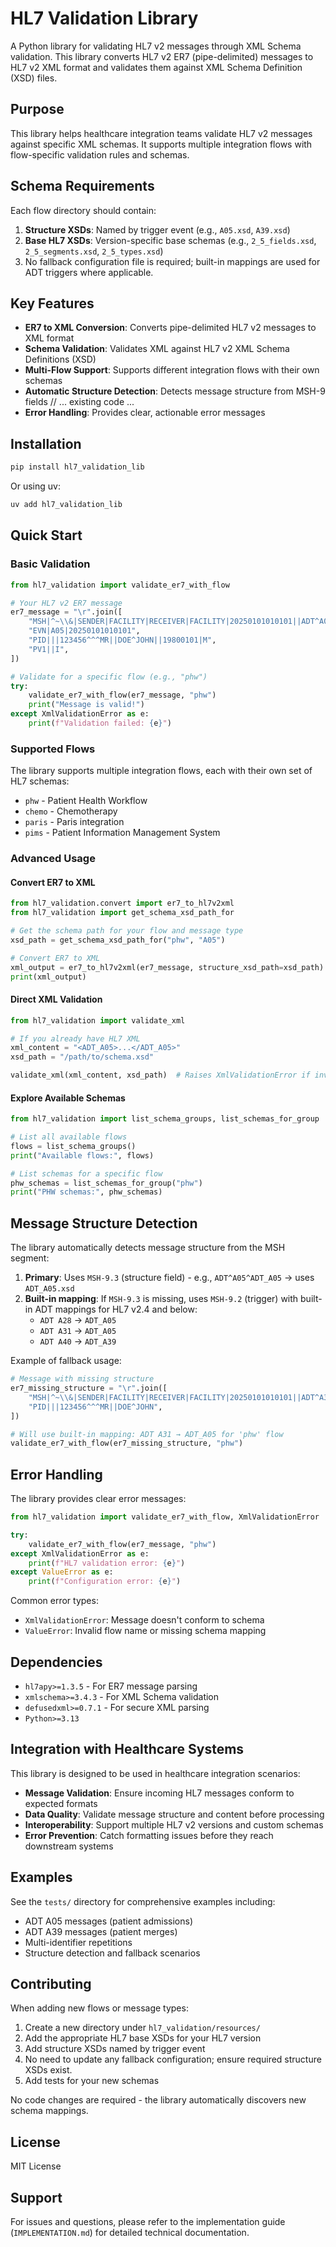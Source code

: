 # HL7 Validation Library

A Python library for validating HL7 v2 messages through XML Schema validation. This library converts HL7 v2 ER7 (pipe-delimited) messages to HL7 v2 XML format and validates them against XML Schema Definition (XSD) files.

## Purpose

This library helps healthcare integration teams validate HL7 v2 messages against specific XML schemas. It supports multiple integration flows with flow-specific validation rules and schemas.

## Schema Requirements

Each flow directory should contain:

1. **Structure XSDs**: Named by trigger event (e.g., `A05.xsd`, `A39.xsd`)
2. **Base HL7 XSDs**: Version-specific base schemas (e.g., `2_5_fields.xsd`, `2_5_segments.xsd`, `2_5_types.xsd`)
3. No fallback configuration file is required; built-in mappings are used for ADT triggers where applicable.

## Key Features

- **ER7 to XML Conversion**: Converts pipe-delimited HL7 v2 messages to XML format
- **Schema Validation**: Validates XML against HL7 v2 XML Schema Definitions (XSD)
- **Multi-Flow Support**: Supports different integration flows with their own schemas
- **Automatic Structure Detection**: Detects message structure from MSH-9 fields
// ... existing code ...
- **Error Handling**: Provides clear, actionable error messages

## Installation

```bash
pip install hl7_validation_lib
```

Or using uv:
```bash
uv add hl7_validation_lib
```

## Quick Start

### Basic Validation

```python
from hl7_validation import validate_er7_with_flow

# Your HL7 v2 ER7 message
er7_message = "\r".join([
    "MSH|^~\\&|SENDER|FACILITY|RECEIVER|FACILITY|20250101010101||ADT^A05^ADT_A05|MSG123|P|2.5",
    "EVN|A05|20250101010101",
    "PID|||123456^^^MR||DOE^JOHN||19800101|M",
    "PV1||I",
])

# Validate for a specific flow (e.g., "phw")
try:
    validate_er7_with_flow(er7_message, "phw")
    print("Message is valid!")
except XmlValidationError as e:
    print(f"Validation failed: {e}")
```

### Supported Flows

The library supports multiple integration flows, each with their own set of HL7 schemas:

- `phw` - Patient Health Workflow
- `chemo` - Chemotherapy
- `paris` - Paris integration
- `pims` - Patient Information Management System

### Advanced Usage

#### Convert ER7 to XML

```python
from hl7_validation.convert import er7_to_hl7v2xml
from hl7_validation import get_schema_xsd_path_for

# Get the schema path for your flow and message type
xsd_path = get_schema_xsd_path_for("phw", "A05")

# Convert ER7 to XML
xml_output = er7_to_hl7v2xml(er7_message, structure_xsd_path=xsd_path)
print(xml_output)
```

#### Direct XML Validation

```python
from hl7_validation import validate_xml

# If you already have HL7 XML
xml_content = "<ADT_A05>...</ADT_A05>"
xsd_path = "/path/to/schema.xsd"

validate_xml(xml_content, xsd_path)  # Raises XmlValidationError if invalid
```

#### Explore Available Schemas

```python
from hl7_validation import list_schema_groups, list_schemas_for_group

# List all available flows
flows = list_schema_groups()
print("Available flows:", flows)

# List schemas for a specific flow
phw_schemas = list_schemas_for_group("phw")
print("PHW schemas:", phw_schemas)
```

## Message Structure Detection

The library automatically detects message structure from the MSH segment:

1. **Primary**: Uses `MSH-9.3` (structure field) - e.g., `ADT^A05^ADT_A05` → uses `ADT_A05.xsd`
2. **Built-in mapping**: If `MSH-9.3` is missing, uses `MSH-9.2` (trigger) with built-in ADT mappings for HL7 v2.4 and below:
   - `ADT A28` → `ADT_A05`
   - `ADT A31` → `ADT_A05`
   - `ADT A40` → `ADT_A39`

Example of fallback usage:
```python
# Message with missing structure
er7_missing_structure = "\r".join([
    "MSH|^~\\&|SENDER|FACILITY|RECEIVER|FACILITY|20250101010101||ADT^A31|MSG123|P|2.5",
    "PID|||123456^^^MR||DOE^JOHN",
])

# Will use built-in mapping: ADT A31 → ADT_A05 for 'phw' flow
validate_er7_with_flow(er7_missing_structure, "phw")
```

## Error Handling

The library provides clear error messages:

```python
from hl7_validation import validate_er7_with_flow, XmlValidationError

try:
    validate_er7_with_flow(er7_message, "phw")
except XmlValidationError as e:
    print(f"HL7 validation error: {e}")
except ValueError as e:
    print(f"Configuration error: {e}")
```

Common error types:
- `XmlValidationError`: Message doesn't conform to schema
- `ValueError`: Invalid flow name or missing schema mapping



## Dependencies

- `hl7apy>=1.3.5` - For ER7 message parsing
- `xmlschema>=3.4.3` - For XML Schema validation
- `defusedxml>=0.7.1` - For secure XML parsing
- `Python>=3.13`

## Integration with Healthcare Systems

This library is designed to be used in healthcare integration scenarios:

- **Message Validation**: Ensure incoming HL7 messages conform to expected formats
- **Data Quality**: Validate message structure and content before processing
- **Interoperability**: Support multiple HL7 v2 versions and custom schemas
- **Error Prevention**: Catch formatting issues before they reach downstream systems

## Examples

See the `tests/` directory for comprehensive examples including:
- ADT A05 messages (patient admissions)
- ADT A39 messages (patient merges)
- Multi-identifier repetitions
- Structure detection and fallback scenarios

## Contributing

When adding new flows or message types:

1. Create a new directory under `hl7_validation/resources/`
2. Add the appropriate HL7 base XSDs for your HL7 version
3. Add structure XSDs named by trigger event
4. No need to update any fallback configuration; ensure required structure XSDs exist.
5. Add tests for your new schemas

No code changes are required - the library automatically discovers new schema mappings.

## License

MIT License

## Support

For issues and questions, please refer to the implementation guide (`IMPLEMENTATION.md`) for detailed technical documentation.
